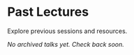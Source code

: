 ﻿# Past Lectures

Explore previous sessions and resources.

_No archived talks yet. Check back soon._
